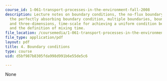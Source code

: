 ```yaml
---
course_id: 1-061-transport-processes-in-the-environment-fall-2008
description: Lecture notes on boundary conditions, the no-flux boundary conditions,
  the perfectly absorbing boundary condition, multiple boundaries, boundaries in two-
  and three-dimensions, time-scale for achieving a uniform condition between boundaries,
  and the definition of mixing time.
file_location: /coursemedia/1-061-transport-processes-in-the-environment-fall-2008/d5bf987b8305fda998d991b6e55de5c6_lec_04.pdf
file_type: application/pdf
layout: pdf
title: 4. Boundary conditions
type: course
uid: d5bf987b8305fda998d991b6e55de5c6

---
```

None
